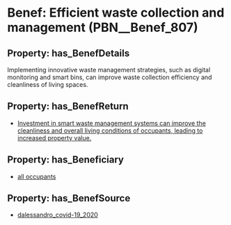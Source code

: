 # Benef: __Efficient waste collection and management__ (PBN__Benef_807)

## Property: has_BenefDetails

Implementing innovative waste management strategies, such as digital monitoring and smart bins, can improve waste collection efficiency and cleanliness of living spaces.

## Property: has_BenefReturn

* [Investment in smart waste management systems can improve the cleanliness and overall living conditions of occupants, leading to increased property value.](../BenefReturn/PBN__BenefReturn_877)

## Property: has_Beneficiary

* [all occupants](../Stakeholder/PBN__Stakeholder_328)

## Property: has_BenefSource

* [dalessandro_covid-19_2020](../Article/PBN__Article_161)

